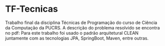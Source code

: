 # TF-Tecnicas

Trabalho final da disciplina Técnicas de Programação do curso de Ciência da Computação da PUCRS. 
A descrição do problema resolvido se encontra no pdf: 
Para este trabalho foi usado o padrão arquitetural CLEAN juntamente com as tecnologias JPA, SpringBoot, Maven, entre outras. 
